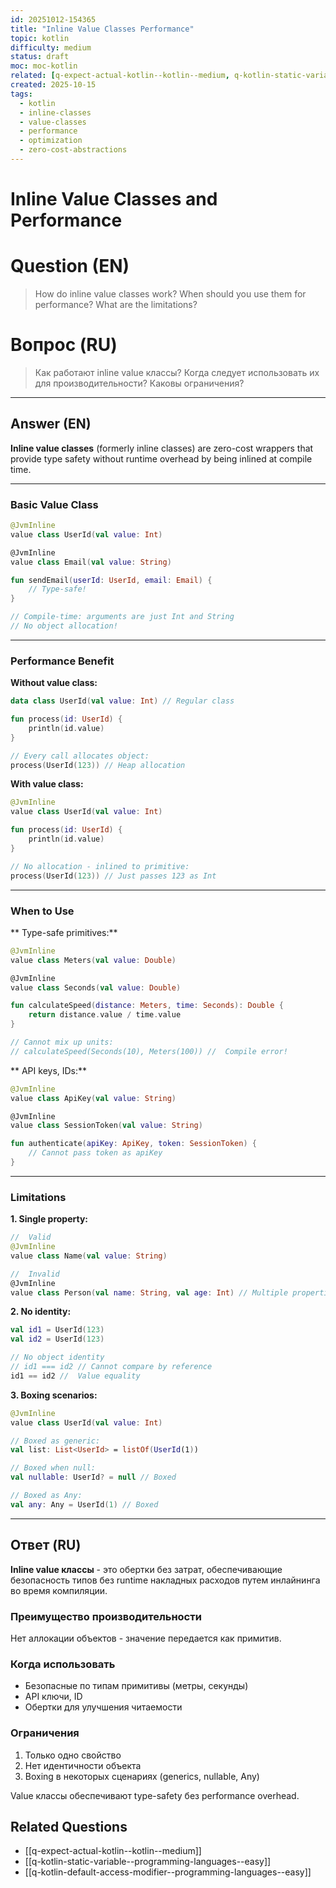 ```yaml
---
id: 20251012-154365
title: "Inline Value Classes Performance"
topic: kotlin
difficulty: medium
status: draft
moc: moc-kotlin
related: [q-expect-actual-kotlin--kotlin--medium, q-kotlin-static-variable--programming-languages--easy, q-kotlin-default-access-modifier--programming-languages--easy]
created: 2025-10-15
tags:
  - kotlin
  - inline-classes
  - value-classes
  - performance
  - optimization
  - zero-cost-abstractions
---
```

# Inline Value Classes and Performance

# Question (EN)
> How do inline value classes work? When should you use them for performance? What are the limitations?

# Вопрос (RU)
> Как работают inline value классы? Когда следует использовать их для производительности? Каковы ограничения?

---

## Answer (EN)

**Inline value classes** (formerly inline classes) are zero-cost wrappers that provide type safety without runtime overhead by being inlined at compile time.

---

### Basic Value Class

```kotlin
@JvmInline
value class UserId(val value: Int)

@JvmInline
value class Email(val value: String)

fun sendEmail(userId: UserId, email: Email) {
    // Type-safe!
}

// Compile-time: arguments are just Int and String
// No object allocation!
```

---

### Performance Benefit

**Without value class:**

```kotlin
data class UserId(val value: Int) // Regular class

fun process(id: UserId) {
    println(id.value)
}

// Every call allocates object:
process(UserId(123)) // Heap allocation
```

**With value class:**

```kotlin
@JvmInline
value class UserId(val value: Int)

fun process(id: UserId) {
    println(id.value)
}

// No allocation - inlined to primitive:
process(UserId(123)) // Just passes 123 as Int
```

---

### When to Use

** Type-safe primitives:**

```kotlin
@JvmInline
value class Meters(val value: Double)

@JvmInline
value class Seconds(val value: Double)

fun calculateSpeed(distance: Meters, time: Seconds): Double {
    return distance.value / time.value
}

// Cannot mix up units:
// calculateSpeed(Seconds(10), Meters(100)) //  Compile error!
```

** API keys, IDs:**

```kotlin
@JvmInline
value class ApiKey(val value: String)

@JvmInline
value class SessionToken(val value: String)

fun authenticate(apiKey: ApiKey, token: SessionToken) {
    // Cannot pass token as apiKey
}
```

---

### Limitations

**1. Single property:**

```kotlin
//  Valid
@JvmInline
value class Name(val value: String)

//  Invalid
@JvmInline
value class Person(val name: String, val age: Int) // Multiple properties
```

**2. No identity:**

```kotlin
val id1 = UserId(123)
val id2 = UserId(123)

// No object identity
// id1 === id2 // Cannot compare by reference
id1 == id2 //  Value equality
```

**3. Boxing scenarios:**

```kotlin
@JvmInline
value class UserId(val value: Int)

// Boxed as generic:
val list: List<UserId> = listOf(UserId(1))

// Boxed when null:
val nullable: UserId? = null // Boxed

// Boxed as Any:
val any: Any = UserId(1) // Boxed
```

---

## Ответ (RU)

**Inline value классы** - это обертки без затрат, обеспечивающие безопасность типов без runtime накладных расходов путем инлайнинга во время компиляции.

### Преимущество производительности

Нет аллокации объектов - значение передается как примитив.

### Когда использовать

- Безопасные по типам примитивы (метры, секунды)
- API ключи, ID
- Обертки для улучшения читаемости

### Ограничения

1. Только одно свойство
2. Нет идентичности объекта
3. Boxing в некоторых сценариях (generics, nullable, Any)

Value классы обеспечивают type-safety без performance overhead.

## Related Questions

- [[q-expect-actual-kotlin--kotlin--medium]]
- [[q-kotlin-static-variable--programming-languages--easy]]
- [[q-kotlin-default-access-modifier--programming-languages--easy]]
